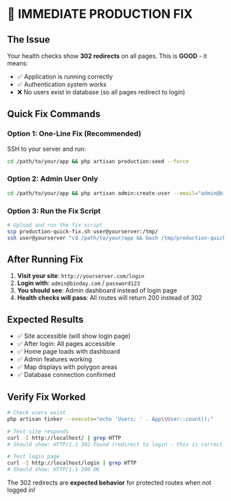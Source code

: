 # 🚨 IMMEDIATE PRODUCTION FIX

## The Issue
Your health checks show **302 redirects** on all pages. This is **GOOD** - it means:
- ✅ Application is running correctly
- ✅ Authentication system works
- ❌ No users exist in database (so all pages redirect to login)

## Quick Fix Commands

### Option 1: One-Line Fix (Recommended)
SSH to your server and run:
```bash
cd /path/to/your/app && php artisan production:seed --force
```

### Option 2: Admin User Only
```bash
cd /path/to/your/app && php artisan admin:create-user --email="admin@binday.com" --password="password123" --name="Admin"
```

### Option 3: Run the Fix Script
```bash
# Upload and run the fix script
scp production-quick-fix.sh user@yourserver:/tmp/
ssh user@yourserver "cd /path/to/your/app && bash /tmp/production-quick-fix.sh"
```

## After Running Fix
1. **Visit your site**: `http://yourserver.com/login`
2. **Login with**: `admin@binday.com` / `password123`
3. **You should see**: Admin dashboard instead of login page
4. **Health checks will pass**: All routes will return 200 instead of 302

## Expected Results
- ✅ Site accessible (will show login page)
- ✅ After login: All pages accessible  
- ✅ Home page loads with dashboard
- ✅ Admin features working
- ✅ Map displays with polygon areas
- ✅ Database connection confirmed

## Verify Fix Worked
```bash
# Check users exist
php artisan tinker --execute="echo 'Users: ' . App\\User::count();"

# Test site responds
curl -I http://localhost/ | grep HTTP
# Should show: HTTP/1.1 302 Found (redirect to login - this is correct!)

# Test login page
curl -I http://localhost/login | grep HTTP  
# Should show: HTTP/1.1 200 OK
```

The 302 redirects are **expected behavior** for protected routes when not logged in!
